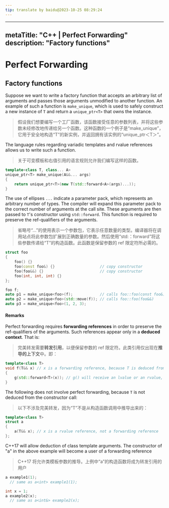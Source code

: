 ```yaml
---
tip: translate by baidu@2023-10-25 08:29:24
---
```

---

metaTitle: "C++ | Perfect Forwarding"
description: "Factory functions"
--------------------------------

# Perfect Forwarding

## Factory functions

Suppose we want to write a factory function that accepts an arbitrary list of arguments and passes those arguments unmodified to another function. An example of such a function is `make_unique`, which is used to safely construct a new instance of `T` and return a `unique_ptr<T>` that owns the instance.

> 假设我们想要编写一个工厂函数，该函数接受任意的参数列表，并将这些参数未经修改地传递给另一个函数。这种函数的一个例子是“make_unique”，它用于安全地构造“T”的新实例，并返回拥有该实例的“unique_ptr＜T＞”。

The language rules regarding variadic templates and rvalue references allows us to write such a function.

> 关于可变模板和右值引用的语言规则允许我们编写这样的函数。

```cpp
template<class T, class... A>
unique_ptr<T> make_unique(A&&... args)
{
    return unique_ptr<T>(new T(std::forward<A>(args)...));
}

```

The use of ellipses `...` indicate a parameter pack, which represents an arbitrary number of types. The compiler will expand this parameter pack to the correct number of arguments at the call site. These arguments are then passed to `T`'s constructor using `std::forward`. This function is required to preserve the ref-qualifiers of the arguments.

> 省略号“…”的使用表示一个参数包，它表示任意数量的类型。编译器将在调用站点将此参数包扩展到正确数量的参数。然后使用“std:：forward”将这些参数传递给“T”的构造函数。此函数是保留参数的 ref 限定符所必需的。

```cpp
struct foo
{
    foo() {}
    foo(const foo&) {}                    // copy constructor
    foo(foo&&) {}                         // copy constructor
    foo(int, int, int) {}
};

foo f;
auto p1 = make_unique<foo>(f);            // calls foo::foo(const foo&)
auto p2 = make_unique<foo>(std::move(f)); // calls foo::foo(foo&&)
auto p3 = make_unique<foo>(1, 2, 3); 

```

#### Remarks

Perfect forwarding requires **forwarding references** in order to preserve the ref-qualifiers of the arguments. Such references appear only in a **deduced context**. That is:

> 完美转发需要**转发引用**，以便保留参数的 ref 限定符。此类引用仅出现在**推导的上下文**中。即：

```cpp
template<class T>
void f(T&& x) // x is a forwarding reference, because T is deduced from a call to f()
{
    g(std::forward<T>(x)); // g() will receive an lvalue or an rvalue, depending on x
}

```

The following does not involve perfect forwarding, because `T` is not deduced from the constructor call:

> 以下不涉及完美转发，因为“T”不是从构造函数调用中推导出来的：

```cpp
template<class T>
struct a
{
    a(T&& x); // x is a rvalue reference, not a forwarding reference
};

```

C++17 will allow deduction of class template arguments. The constructor of "a" in the above example will become a user of a forwarding reference

> C++17 将允许类模板参数的推导。上例中“a”的构造函数将成为转发引用的用户

```cpp
a example1(1);
  // same as a<int> example1(1);

int x = 1;
a example2(x);
  // same as a<int&> example2(x);

```
